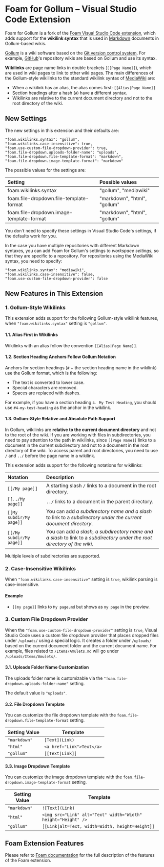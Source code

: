 # Foam for Gollum – Visual Studio Code Extension

Foam for Gollum is a fork of the [Foam Visual Studio Code extension](https://marketplace.visualstudio.com/items?itemName=foam.foam-vscode), which adds support for the **wikilink syntax** that is used in [Markdown](https://www.markdownguide.org/) documents in Gollum-based wikis.

[Gollum](https://github.com/gollum/gollum) is a wiki software based on the [Git version control system](https://git-scm.com/). For example, [GitHub](https://github.com/)'s repository wikis are based on Gollum and use its syntax.

**Wikilinks** are page name links in double brackets (`[[Page Name]]`), which are used in wiki pages to link to other wiki pages. The main differences of the Gollum-style wikilinks to the standard wikilink syntax of [MediaWiki](https://www.mediawiki.org/wiki/MediaWiki) are:

- When a wikilink has an alias, the alias comes first: `[[Alias|Page Name]]`
- Section headings after a hash (`#`) have a different syntax.
- Wikilinks are relative to the current document directory and not to the root directory of the wiki.

## New Settings

The new settings in this extension and their defaults are:

```
"foam.wikilinks.syntax": "gollum",
"foam.wikilinks.case-insensitive": true,
"foam.use-custom-file-dropdown-provider": true,
"foam.file-dropdown.uploads-folder-name": "uploads",
"foam.file-dropdown.file-template-format": "markdown",
"foam.file-dropdown.image-template-format": "markdown"
```

The possible values for the settings are:

| Setting | Possible values |
| :------ | :-------------- |
| foam.wikilinks.syntax | "gollum", "mediawiki" |
| foam.file-dropdown.file-template-format | "markdown", "html", "gollum" |
| foam.file-dropdown.image-template-format | "markdown", "html", "gollum" |

You don't need to specify these settings in Visual Studio Code's settings, if the defaults work for you.

In the case you have multiple repositories with different Markdown syntaxes, you can add Foam for Gollum's settings to *workspace settings*, so that they are specific to a repository. For repositories using the MediaWiki syntax, you need to specify:

```
"foam.wikilinks.syntax": "mediawiki",
"foam.wikilinks.case-insensitive": false,
"foam.use-custom-file-dropdown-provider": false
```

## New Features in This Extension

### 1. Gollum-Style Wikilinks

This extension adds support for the following Gollum-style wikilink features, when `"foam.wikilinks.syntax"` setting is `"gollum"`.

#### 1.1. Alias First in Wikilinks

Wikilinks with an alias follow the convention `[[Alias|Page Name]]`.

#### 1.2. Section Heading Anchors Follow Gollum Notation

Anchors for section headings (`#` + the section heading name in the wikilink) use the Gollum format, which is the following:

- The text is converted to lower case.
- Special characters are removed.
- Spaces are replaced with dashes.

For example, if you have a section heading `4. My Test Heading`, you should use `#4-my-test-heading` as the anchor in the wikilink.

#### 1.3. Gollum-Style Relative and Absolute Path Support

In Gollum, wikilinks are **relative to the current document directory** and not to the root of the wiki. If you are working with files in subdirectories, you need to pay attention to the path in wikilinks, since `[[Page Name]]` links to a document in the current subdirectory and not to a document in the root directory of the wiki. To access parent and root directories, you need to use `/` and `../` before the page name in a wikilink.

This extension adds support for the following notations for wikilinks:

| Notation | Description |
| :------- | :---------- |
| `[[/My page]]` | A starting slash `/` links to a document in the root directory. |
| `[[../My page]]` | `../` links to a document in the parent directory. |
| `[[My subdir/My page]]` | You can add *a subdirectory name and a slash* to link to a *subdirectory under the current document directory*. |
| `[[/My subdir/My page]]` | You can add *a slash, a subdirectory name and a slash* to link to a *subdirectory under the root directory of the wiki*. |

Multiple levels of subdirectories are supported.

### 2. Case-Insensitive Wikilinks

When `"foam.wikilinks.case-insensitive"` setting is `true`, wikilink parsing is case-insensitive.

#### Example

- `[[my page]]` links to `My page.md` but shows as `my page` in the preview.

### 3. Custom File Dropdown Provider

When the `"foam.use-custom-file-dropdown-provider"` setting is `true`, Visual Studio Code uses a custom file dropdown provider that places dropped files under `/uploads/` using a special logic. It creates a folder under `/uploads/` based on the current document folder and the current document name. For example, files related to `/Items/Amulets.md` will go under `/uploads/Items/Amulets/`.

#### 3.1. Uploads Folder Name Customization

The uploads folder name is customizable via the `"foam.file-dropdown.uploads-folder-name"` setting.

The default value is `"uploads"`.

#### 3.2. File Dropdown Template

You can customize the file dropdown template with the `foam.file-dropdown.file-template-format` setting.

<table>

<thead>
<tr>
<th>Setting Value</th>
<th>Template</th>
</tr>
</thead>

<tbody>

<tr>
<td><code>"markdown"</code></td>
<td><code>&#91;Text&#93;&#40;Link&#41;</code></td>
</tr>

<tr>
<td><code>"html"</code></td>
<td><code>&lt;a href="Link"&gt;Text&lt;/a&gt;</code></td>
</tr>

<tr>
<td><code>"gollum"</code></td>
<td><code>&#91;&#91;Text|Link&#93;&#93;</code></td>
</tr>

</tbody>
</table>

#### 3.3. Image Dropdown Template

You can customize the image dropdown template with the `foam.file-dropdown.image-template-format` setting.

<table>

<thead>
<tr>
<th>Setting Value</th>
<th>Template</th>
</tr>
</thead>

<tbody>

<tr>
<td><code>"markdown"</code></td>
<td><code>!&#91;Text&#93;&#40;Link&#41;</code></td>
</tr>

<tr>
<td><code>"html"</code></td>
<td><code>&lt;img src="Link" alt="Text" width="Width" height="Height" /&gt;</code></td>
</tr>

<tr>
<td><code>"gollum"</code></td>
<td><code>&#91;&#91;Link|alt=Text, width=Width, height=Height&#93;&#93;</code></td>
</tr>

</tbody>
</table>

## Foam Extension Features

Please refer to [Foam documentation](https://github.com/foambubble/foam/) for the full description of the features of the Foam extension.
